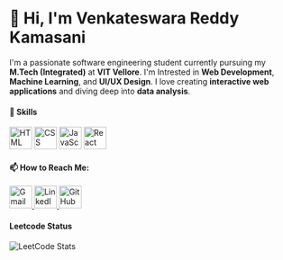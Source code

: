 # 👋 Hi, I'm Venkateswara Reddy Kamasani

I'm a passionate software engineering student currently pursuing my **M.Tech (Integrated)** at **VIT Vellore**. I'm Intrested in **Web Development**, **Machine Learning**, and **UI/UX Design**. I love creating **interactive web applications** and diving deep into **data analysis**.


#### 🚀 Skills

<p>
  <img src="https://img.icons8.com/color/48/html-5--v1.png" alt="HTML" width="40"/>
  <img src="https://img.icons8.com/color/48/css3.png" alt="CSS" width="40"/>
  <img src="https://img.icons8.com/color/48/javascript--v1.png" alt="JavaScript" width="40"/>
  <img src="https://img.icons8.com/officel/40/react.png" alt="React" width="40"/>
</p>

#### 📫 How to Reach Me:

<p>
  <a href="mailto:kamasanivenky1@gmail.com">
    <img src="https://img.icons8.com/color/48/gmail-new.png" alt="Gmail" width="40"/>
  </a>
  <a href="https://www.linkedin.com/in/venkateswara-reddy-k-2b1600184/" target="_blank">
    <img src="https://img.icons8.com/color/48/linkedin.png" alt="LinkedIn" width="40"/>
  </a>
  <a href="https://github.com/VenkyK2307" target="_blank">
    <img src="https://img.icons8.com/?size=100&id=12598&format=png&color=000000" alt="GitHub" width="40"/>
  </a>
</p>

#### Leetcode Status
![LeetCode Stats](https://leetcard.jacoblin.cool/Venky_K2307?theme=dark&font=Abel)



